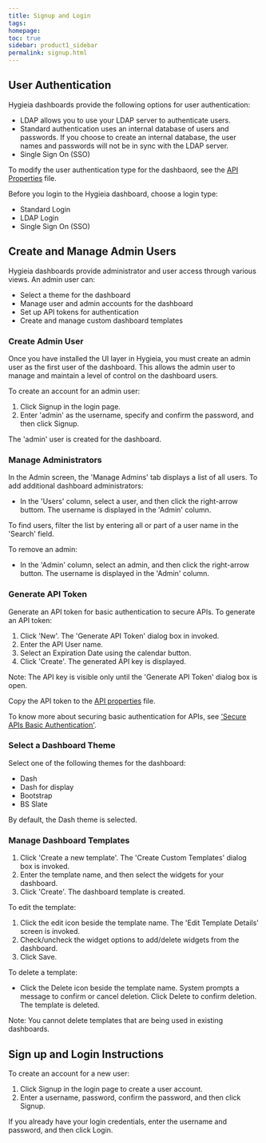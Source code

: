 ```yaml
---
title: Signup and Login
tags: 
homepage: 
toc: true
sidebar: product1_sidebar
permalink: signup.html
---
```


## User Authentication

Hygieia dashboards provide the following options for user authentication:

- LDAP allows you to use your LDAP server to authenticate users.
- Standard authentication uses an internal database of users and passwords. If you choose to create an internal database, the user names and passwords will not be in sync with the LDAP server.
- Single Sign On (SSO) 

To modify the user authentication type for the dashbaord, see the [API Properties]() file.

Before you login to the Hygieia dashboard, choose a login type:
- Standard Login
- LDAP Login
- Single Sign On (SSO)

## Create and Manage Admin Users 

Hygieia dashboards provide administrator and user access through various views. An admin user can:

- Select a theme for the dashboard
- Manage user and admin accounts for the dashboard
- Set up API tokens for authentication
- Create and manage custom dashboard templates

### Create Admin User

Once you have installed the UI layer in Hygieia, you must create an admin user as the first user of the dashboard. This allows the admin user to manage and maintain a level of control on the dashboard users. 

To create an account for an admin user:
1. Click Signup in the login page.
2. Enter 'admin' as the username, specify and confirm the password, and then click Signup.

The 'admin' user is created for the dashboard. 

### Manage Administrators

In the Admin screen, the 'Manage Admins' tab displays a list of all users. To add additional dashboard administrators:

- In the 'Users' column, select a user, and then click the right-arrow buttom. 
  The username is displayed in the 'Admin' column. 

To find users, filter the list by entering all or part of a user name in the 'Search' field.

To remove an admin:

- In the 'Admin' column, select an admin, and then click the right-arrow button.
  The username is displayed in the 'Admin' column.

### Generate API Token 

Generate an API token for basic authentication to secure APIs. To generate an API token:

1. Click 'New'. The 'Generate API Token' dialog box in invoked.
2. Enter the API User name. 
3. Select an Expiration Date using the calendar button.
4. Click 'Create'. The generated API key is displayed. 

Note: The API key is visible only until the 'Generate API Token' dialog box is open.

Copy the API token to the [API properties]() file.

To know more about securing basic authentication for APIs, see ['Secure APIs Basic Authentication'](api.md#secure-apis-basic-authentication).

### Select a Dashboard Theme

Select one of the following themes for the dashboard:
- Dash
- Dash for display
- Bootstrap
- BS Slate

By default, the Dash theme is selected.

### Manage Dashboard Templates

1. Click 'Create a new template'. The 'Create Custom Templates' dialog box is invoked.
2. Enter the template name, and then select the widgets for your dashboard.
3. Click 'Create'. The dashboard template is created.

To edit the template:

1. Click the edit icon beside the template name. The 'Edit Template Details' screen is invoked.
2. Check/uncheck the widget options to add/delete widgets from the dashboard.
3. Click Save.

To delete a template:

- Click the Delete icon beside the template name. System prompts a message to confirm or cancel deletion. Click Delete to confirm deletion.
  The template is deleted.

Note: You cannot delete templates that are being used in existing dashboards. 

## Sign up and Login Instructions

To create an account for a new user:

1.	Click Signup in the login page to create a user account.
2.	Enter a username, password, confirm the password, and then click Signup.

If you already have your login credentials, enter the username and password, and then click Login.

